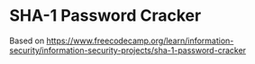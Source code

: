 # SHA-1 Password Cracker

Based on https://www.freecodecamp.org/learn/information-security/information-security-projects/sha-1-password-cracker
